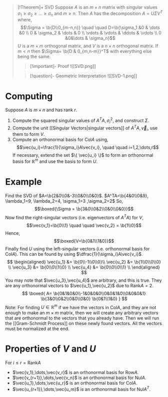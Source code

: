 >[!Theorem]+ SVD
>Suppose $A$ is an $m \times n$ matrix with singular values $\sigma_1 \ge \sigma_2 \ge \dots \ge \sigma_n$ and $m \ge n$. Then $A$ has the decomposition $A=U\Sigma V^T$ where,
>$$\Sigma = \b{D\\0_{m-n,n}} \quad \quad D=\b{\sigma_1 &0 & \dots &0 \\ 0 & \sigma_2 & \dots & 0 \\ \vdots & \vdots & \ddots & \vdots \\ 0 &0&\dots & \sigma_n}$$
>$U$ is a $m \times m$ orthogonal matrix, and $V$ is a $n \times n$ orthogonal matrix.
>If $m < n$ then $\Sigma= \b{D & 0_{m,n-m}}^T$ with everything else being the same.
>>[!important]- Proof
>>![[SVD.png]]
>
>>[!question]- Geometric Interpretation
>>![[SVD-1.png]]
$\newcommand\b[1]{\begin{bmatrix}#1\end{bmatrix}}$ 
# Computing 
Suppose $A$ is $m \times n$ and has rank $r$. $\newcommand\b[1]{\begin{bmatrix}#1\end{bmatrix}}$ 
1. Compute the squared singular values of $A^TA,\sigma_i^2$, and construct $\Sigma$.
2. Compute the unit [[Singular Vectors|singular vectors]] of $A^TA, \vec{v}_i$, use them to form $V$.
3. Compute an orthonormal basis for $\text{Col}A$ using,
$$\vec{u_i}=\frac{1}{\sigma_i}A\vec{v_i}, \quad \quad i=1,2,\dots,r$$
If necessary, extend the set $\{ \vec{u_i} \}$ to form an orthonormal basis for $\mathbb{R}^m$ and use the basis to form $U$.

# Example
Find the SVD of $A=\b{2&0\\0&-3\\0&0\\0&0}$.
$A^TA=\b{4&0\\0&9}, \lambda_1=9, \lambda_2=4, \sigma_1=3 ,\sigma_2=2$
So, $$\boxed{\Sigma = \b{3&0\\0&2\\0&0\\0&0}}$$
Now find the right-singular vectors (i.e. eigenvectors of $A^TA$) for $V$,
$$\vec{v_1}=\b{0\\1} \quad \quad \vec{v_2} = \b{1\\0}$$
Hence, $$\boxed{V=\b{0&1\\1&0}}$$
Finally find $U$ using the left-singular vectors (i.e. orthonormal basis for $\text{Col}A$). This can be found by using $\dfrac{1}{\sigma_i}A\vec{v_i}$.
$$
\begin{aligned}
\vec{u_1} &= \b{0\\-1\\0\\0}\\
\vec{u_2} &= \b{1\\0\\0\\0} \\
\vec{u_3} &= \b{0\\0\\1\\0} \\
\vec{u_4} &= \b{0\\0\\0\\1} \\
\end{aligned}
$$
You may note that $\vec{u_3},\vec{u_4}$ are arbitrary, and this is true. They are any orthonormal vectors to $\vec{u_1},\vec{u_2}$ due to $\text{Rank}A=2$.
$$
\boxed{
A=
\b{0&1&0&0\\-1&0&0&0\\0&0&1&0\\0&0&0&1}
\b{3&0\\0&2\\0&0\\0&0}
\b{0&1\\1&0}
}
$$
Note: For finding $U \in \mathbb{R}^m$ if we have the vectors in $\text{Col} A$, and they are not enough to make an $m \times m$ matrix, then we will create any arbitrary vectors that are orthonormal to the vectors that you already have. Then we will run the [[Gram-Schmidt Process]] on these newly found vectors. All the vectors must be normalized at the end.

# Properties of $V$ and $U$
For $i \le r = \text{Rank} A$ 
- $\vec{v_1},\dots,\vec{v_r}$ is an orthonormal basis for $\text{Row}A$.
- $\vec{v_{r+1}},\dots,\vec{v_n}$ is an orthonormal basis for $\text{Nul}A$.
- $\vec{u_1},\dots,\vec{u_r}$ is an orthonormal basis for $\text{Col}A$.
- $\vec{u_{r+1}},\dots,\vec{u_m}$ is an orthonormal basis for $\text{Nul}A^T$.